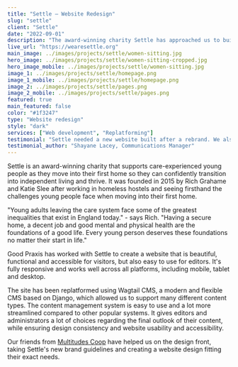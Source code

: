 ```yaml
---
title: "Settle – Website Redesign"
slug: "settle"
client: "Settle"
date: "2022-09-01"
description: "The award-winning charity Settle has approached us to build the new iteration of their website."
live_url: "https://wearesettle.org"
main_image: ../images/projects/settle/women-sitting.jpg
hero_image: ../images/projects/settle/women-sitting-cropped.jpg
hero_image_mobile: ../images/projects/settle/women-sitting.jpg
image_1: ../images/projects/settle/homepage.png
image_1_mobile: ../images/projects/settle/homepage.png
image_2: ../images/projects/settle/pages.png
image_2_mobile: ../images/projects/settle/pages.png
featured: true
main_featured: false
color: "#1f3247"
type: "Website redesign"
style: "dark"
services: ["Web development", "Replatforming"]
testimonial: "Settle needed a new website built after a rebrand. We also took this opportunity to review our technical needs behind the website, as we were unhappy with the maintenance of our previous Wordpress site. From the moment we started working with Good Praxis, we felt like they understood our needs, challenges, and priorities. Everyone involved in the project was knowledgeable and informed, and have been so helpful every step of the way. We wanted to invest in a high-quality website that would give us longevity and space to grow in the years ahead, and Good Praxis have delivered!"
testimonial_author: "Shayane Lacey, Communications Manager"
---
```


Settle is an award-winning charity that supports care-experienced young people as they move into their first home so they can confidently transition into independent living and thrive. It was founded in 2015 by Rich Grahame and Katie Slee after working in homeless hostels and seeing firsthand the challenges young people face when moving into their first home.

"Young adults leaving the care system face some of the greatest inequalities that exist in England today." - says Rich. "Having a secure home, a decent job and good mental and physical health are the foundations of a good life. Every young person deserves these foundations no matter their start in life."

Good Praxis has worked with Settle to create a website that is beautiful, functional and accessible for visitors, but also easy to use for editors. It's fully responsive and works well across all platforms, including mobile, tablet and desktop.

The site has been replatformed using Wagtail CMS, a modern and flexible CMS based on Django, which allowed us to support many different content types. The content management system is easy to use and a lot more streamlined compared to other popular systems. It gives editors and administrators a lot of choices regarding the final outlook of their content, while ensuring design consistency and website usability and accessibility.

Our friends from [Multitudes Coop](https://multitudes.coop/) have helped us on the design front, taking Settle's new brand guidelines and creating a website design fitting their exact needs.
